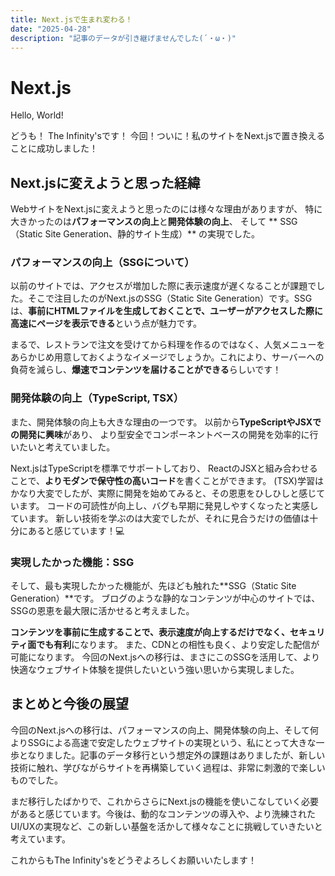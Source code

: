 ```yaml
---
title: Next.jsで生まれ変わる！
date: "2025-04-28"
description: "記事のデータが引き継げませんでした(´・ω・)"
---
```


# Next.js

Hello, World!

どうも！ The Infinity'sです！
今回！ついに！私のサイトをNext.jsで置き換えることに成功しました！

## Next.jsに変えようと思った経緯

WebサイトをNext.jsに変えようと思ったのには様々な理由がありますが、
特に大きかったのは**パフォーマンスの向上**と**開発体験の向上**、
そして ** SSG（Static Site Generation、静的サイト生成）** の実現でした。

### パフォーマンスの向上（SSGについて）

以前のサイトでは、アクセスが増加した際に表示速度が遅くなることが課題でした。そこで注目したのがNext.jsのSSG（Static Site Generation）です。SSGは、**事前にHTMLファイルを生成しておくことで、ユーザーがアクセスした際に高速にページを表示できる**という点が魅力です。

まるで、レストランで注文を受けてから料理を作るのではなく、人気メニューをあらかじめ用意しておくようなイメージでしょうか。これにより、サーバーへの負荷を減らし、**爆速でコンテンツを届けることができる**らしいです！

### 開発体験の向上（TypeScript, TSX）

また、開発体験の向上も大きな理由の一つです。
以前から**TypeScriptやJSXでの開発に興味**があり、
より型安全でコンポーネントベースの開発を効率的に行いたいと考えていました。

Next.jsはTypeScriptを標準でサポートしており、
ReactのJSXと組み合わせることで、**よりモダンで保守性の高いコード**を書くことができます。
(TSX)学習はかなり大変でしたが、実際に開発を始めてみると、その恩恵をひしひしと感じています。
コードの可読性が向上し、バグも早期に発見しやすくなったと実感しています。
新しい技術を学ぶのは大変でしたが、それに見合うだけの価値は十分にあると感じています！💻

### 実現したかった機能：SSG

そして、最も実現したかった機能が、先ほども触れた**SSG（Static Site Generation）**です。
ブログのような静的なコンテンツが中心のサイトでは、SSGの恩恵を最大限に活かせると考えました。

**コンテンツを事前に生成することで、表示速度が向上するだけでなく、セキュリティ面でも有利**になります。
また、CDNとの相性も良く、より安定した配信が可能になります。
今回のNext.jsへの移行は、まさにこのSSGを活用して、より快適なウェブサイト体験を提供したいという強い思いから実現しました。

## まとめと今後の展望

今回のNext.jsへの移行は、パフォーマンスの向上、開発体験の向上、そして何よりSSGによる高速で安定したウェブサイトの実現という、私にとって大きな一歩となりました。記事のデータ移行という想定外の課題はありましたが、新しい技術に触れ、学びながらサイトを再構築していく過程は、非常に刺激的で楽しいものでした。

まだ移行したばかりで、これからさらにNext.jsの機能を使いこなしていく必要があると感じています。今後は、動的なコンテンツの導入や、より洗練されたUI/UXの実現など、この新しい基盤を活かして様々なことに挑戦していきたいと考えています。

これからもThe Infinity'sをどうぞよろしくお願いいたします！

